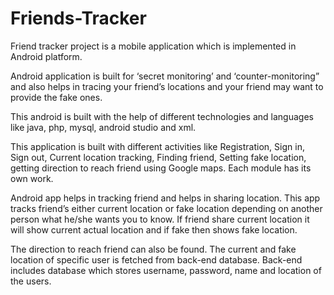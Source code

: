 # Friends-Tracker
Friend tracker project is a mobile application which is implemented in Android platform. 

Android application is built for ‘secret monitoring’ and ‘counter-monitoring” and also helps in tracing your friend’s locations and your friend may want to provide the fake ones. 

This android is built with the help of different technologies and languages like java, php, mysql, android studio and xml.

This application is built with different activities like Registration, Sign in, Sign out, Current location tracking, Finding friend, Setting fake location, getting direction to reach friend using Google maps. Each module has its own work.

Android app helps in tracking friend and helps in sharing location. This app tracks friend’s either current location or fake location depending on another person what he/she wants you to know. If friend share current location it will show current actual
location and if fake then shows fake location.

The direction to reach friend can also be found. The current and fake location of specific user is fetched from back-end database. Back-end includes database which stores username, password, name and location of the users.
